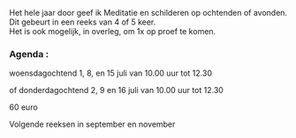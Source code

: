Het hele jaar door geef ik Meditatie en schilderen op ochtenden of avonden. Dit gebeurt in een reeks van 4 of 5 keer.  
Het is ook mogelijk, in overleg,  om 1x op proef te komen.  



### Agenda  :    
 
woensdagochtend 1, 8, en 15 juli van 10.00 uur
tot 12.30

of donderdagochtend 2, 9 en 16 juli van 10.00 uur tot 12.30

60 euro 
 
Volgende reeksen in september en november
   




